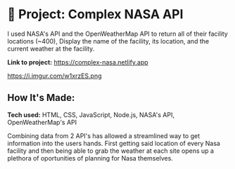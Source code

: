 # 🚀 Project: Complex NASA API

I used NASA's API and the OpenWeatherMap API to return all of their facility locations (~400), Display the name of the facility, its location, and the current weather at the facility.

**Link to project:** https://complex-nasa.netlify.app

https://i.imgur.com/w1xrzES.png

## How It's Made:

**Tech used:** HTML, CSS, JavaScript, Node.js, NASA's API, OpenWeatherMap's API

Combining data from 2 API's has allowed a streamlined way to get information into the users hands. First getting said location of every Nasa facility and then being able to grab the weather at each site opens up a plethora of oportunities of planning for Nasa themselves.
